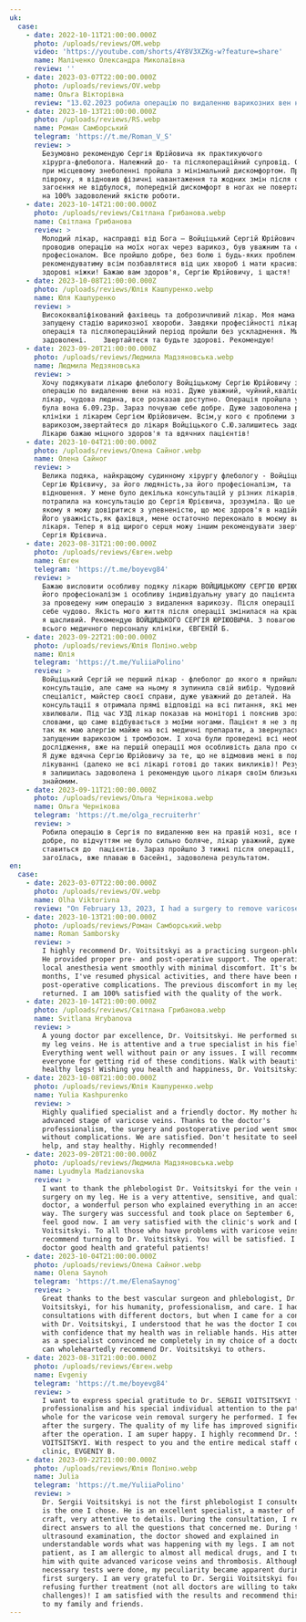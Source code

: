 ```yaml
---
uk:
  case:
    - date: 2022-10-11T21:00:00.000Z
      photo: /uploads/reviews/OM.webp
      video: 'https://youtube.com/shorts/4Y8V3XZKg-w?feature=share'
      name: Маліченко Олександра Миколаївна
      review: ''
    - date: 2023-03-07T22:00:00.000Z
      photo: /uploads/reviews/OV.webp
      name: Ольга Вікторівна
      review: "13.02.2023 робила операцію по видаленню варикозних вен нижніх кінцівок у С.Ю. Войцицького в клініці Oxford medical. Хочу висловити велику подяку лікарю за турботливе ставлення та високий професіоналізм! Сергій Юрійович дуже дбайливо провів операцію і подальше спостереження. Операція проводилася під місцевою анестезією. Лікар весь час попереджав мене про кожну свою дію та де може бути боляче. Але боляче майже не було! Лікар має бути людяним, окрім того що професійним, і це саме про Сергія Юрійовича! Я була приємно вражена як швидко, легко і вдало пройшла операція. Мої маленькі ранки швидко загоюються і я дуже рада цьому. Подальше залежить вже від мене ( наскільки старанно я буду виконувати рекомендації лікаря), але якщо що - то Сергій Юрійович завжди на зв'язку.\_ До літа буду вже з красивими ніжками \U0001F601 Дякую, Лікарю! \U0001F917\n"
    - date: 2023-10-13T21:00:00.000Z
      photo: /uploads/reviews/RS.webp
      name: Роман Самборський
      telegram: 'https://t.me/Roman_V_S'
      review: >
        Безумовно рекомендую Сергія Юрійовича як практикуючого
        хірурга-флеболога. Належний до- та післяопераційний супровід. Операція
        при місцевому знеболенні пройшла з мінімальний дискомфортом. Пройшло
        півроку, я відновив фізичні навантаження та жодних змін після операції
        загоєння не відбулося, попередній дискомфорт в ногах не повертається -
        на 100% задоволений якістю роботи.
    - date: 2023-10-14T21:00:00.000Z
      photo: /uploads/reviews/Світлана Грибанова.webp
      name: Світлана Грибанова
      review: >
        Молодий лікар, насправді від Бога – Войціцький Сергій Юрійович. Він
        проводив операцію на моїх ногах через варикоз, був уважним та справжнім
        професіоналом. Все пройшло добре, без болю і будь-яких проблем. Я
        рекомендуватиму всім позбавлятися від цих хвороб і мати красиві та
        здорові ніжки! Бажаю вам здоров'я, Сергію Юрійовичу, і щастя!
    - date: 2023-10-08T21:00:00.000Z
      photo: /uploads/reviews/Юлія Кашпуренко.webp
      name: Юля Кашпуренко
      review: >
        Висококваліфікований фахівець та доброзичливий лікар. Моя мама мала
        запущену стадію варикозної хвороби. Завдяки професійності лікаря,
        операція та післяопераційний період пройшли без ускладнення. Ми
        задоволені.    Звертайтеся та будьте здорові. Рекомендую!
    - date: 2023-09-20T21:00:00.000Z
      photo: /uploads/reviews/Людмила Мадзяновська.webp
      name: Людмила Медзяновська
      review: >
        Хочу подякувати лікарю флебологу Войціцькому Сергію Юрійовичу за
        операцію по видаленню вени на нозі. Дуже уважний, чуйний,кваліфікований
        лікар, чудова людина, все розказав доступно. Операція пройшла успішно,
        була вона 6.09.23р. Зараз почуваю себе добре. Дуже задоволена роботою
        клініки і лікарем Сергієм Юрійовичем. Всім,у кого є проблеми з
        варикозом,звертайтеся до лікаря Войціцького С.Ю.залишитесь задоволеними.
        Лікарю бажаю міцного здоров'я та вдячних пацієнтів!
    - date: 2023-10-04T21:00:00.000Z
      photo: /uploads/reviews/Олена Сайног.webp
      name: Олена Сайног
      review: >
        Велика подяка, найкращому судинному хірургу флебологу - Войціцькому
        Сергію Юрієвичу, за його людяність,за його професіоналізм, та
        відношення. У мене було декілька консультацій у різних лікарів, але коли
        потрапила на консультацію до Сергія Юрієвича, зрозуміла. Що це той лікар
        якому я можу довіритися з упевненістю, що моє здоров'я в надійних руках.
        Його уважність,як фахівця, мене остаточно переконало в моєму виборі
        лікаря. Тепер я від щирого серця можу іншим рекомендувати звертатися до
        Сергія Юрієвича.
    - date: 2023-08-31T21:00:00.000Z
      photo: /uploads/reviews/Євген.webp
      name: Євген
      telegram: 'https://t.me/boyevg84'
      review: >
        Бажаю висловити особливу подяку лікарю ВОЙЦИЦЬКОМУ СЕРГІЮ ЮРІЮОВИЧУ за
        його професіоналізм і особливу індивідуальну увагу до пацієнта вцілому
        за проведену ним операцію з видалення варикозу. Після операції відчуваю
        себе чудово. Якість мого життя після операції змінилася на краще. Супер,
        я щасливий. Рекомендую ВОЙЦИЦЬКОГО СЕРГІЯ ЮРІЮОВИЧА. З повагою до Вас і
        всього медичного персоналу клініки, ЄВГЕНІЙ Б.
    - date: 2023-09-22T21:00:00.000Z
      photo: /uploads/reviews/Юлія Поліно.webp
      name: Юлія
      telegram: 'https://t.me/YuliiaPolino'
      review: >
        Войціцький Сергій не перший лікар - флеболог до якого я прийшла на
        консультацію, але саме на ньому я зупинила свій вибір. Чудовий
        спеціаліст, майстер своєї справи, дуже уважний до деталей. На
        консультації я отримала прямі відповіді на всі питання, які мене
        хвилювали. Під час УЗД лікар показав на моніторі і пояснив зрозумілими
        словами, що саме відбувається з моїми ногами. Пацієнт я не з простих,
        так як маю алергію майже на всі медичні препарати, а звернулася з досить
        запущеним варикозом і тромбозом. І хоча були проведені всі необхідні
        дослідження, вже на першій операції моя особливість дала про себе знати.
        Я дуже вдячна Сергію Юрійовичу за те, що не відмовив мені в подальшому
        лікуванні (далеко не всі лікарі готові до таких викликів)! Результатами
        я залишилась задоволена і рекомендую цього лікаря своїм близьким і
        знайомим.
    - date: 2023-09-11T21:00:00.000Z
      photo: /uploads/reviews/Ольга Чернікова.webp
      name: Ольга Чернікова
      telegram: 'https://t.me/olga_recruiterhr'
      review: >
        Робила операцію в Сергія по видаленню вен на правій нозі, все пройшло
        добре, по відчуттям не було сильно боляче, лікар уважний, дуже обережно
        ставиться до  пацієнтів. Зараз пройшло 3 тижні після операції, нога
        загоїлась, вже плаваю в басейні, задоволена результатом.
en:
  case:
    - date: 2023-03-07T22:00:00.000Z
      photo: /uploads/reviews/OV.webp
      name: Olha Viktorivna
      review: "On February 13, 2023, I had a surgery to remove varicose veins on my lower limbs performed by Dr. Voitsitskyi at the Oxford Medical Clinic. I want to express my deep gratitude to the doctor for his caring attitude and high level of professionalism! Dr. Voitsitskyi conducted the operation very attentively and provided careful post-operative care. The surgery was performed under local anesthesia. The doctor constantly informed me about each step of the procedure and where I might experience some discomfort. However, the pain was minimal! A doctor should not only be professional but also compassionate, and this perfectly describes . I was pleasantly surprised at how quickly, easily, and successfully the operation went. My small incisions are healing quickly, and I'm very happy about that. The future results depend on me (how diligently I follow the doctor's recommendations), but if anything arises, Dr. Voitsitskyi is always available. I'll have beautiful legs by summer \U0001F601 Thank you, Doctor! \U0001F917\n"
    - date: 2023-10-13T21:00:00.000Z
      photo: /uploads/reviews/Роман Самборський.webp
      name: Roman Samborsky
      review: >
        I highly recommend Dr. Voitsitskyi as a practicing surgeon-phlebologist.
        He provided proper pre- and post-operative support. The operation under
        local anesthesia went smoothly with minimal discomfort. It's been six
        months, I've resumed physical activities, and there have been no
        post-operative complications. The previous discomfort in my legs hasn't
        returned. I am 100% satisfied with the quality of the work.
    - date: 2023-10-14T21:00:00.000Z
      photo: /uploads/reviews/Світлана Грибанова.webp
      name: Svitlana Hrybanova
      review: >
        A young doctor par excellence, Dr. Voitsitskyi. He performed surgery on
        my leg veins. He is attentive and a true specialist in his field.
        Everything went well without pain or any issues. I will recommend him to
        everyone for getting rid of these conditions. Walk with beautiful and
        healthy legs! Wishing you health and happiness, Dr. Voitsitskyi!
    - date: 2023-10-08T21:00:00.000Z
      photo: /uploads/reviews/Юлія Кашпуренко.webp
      name: Yulia Kashpurenko
      review: >
        Highly qualified specialist and a friendly doctor. My mother had an
        advanced stage of varicose veins. Thanks to the doctor's
        professionalism, the surgery and postoperative period went smoothly
        without complications. We are satisfied. Don't hesitate to seek his
        help, and stay healthy. Highly recommended!
    - date: 2023-09-20T21:00:00.000Z
      photo: /uploads/reviews/Людмила Мадзяновська.webp
      name: Lyudmyla Madzianovska
      review: >
        I want to thank the phlebologist Dr. Voitsitskyi for the vein removal
        surgery on my leg. He is a very attentive, sensitive, and qualified
        doctor, a wonderful person who explained everything in an accessible
        way. The surgery was successful and took place on September 6, 2023. I
        feel good now. I am very satisfied with the clinic's work and Dr.
        Voitsitskyi. To all those who have problems with varicose veins, I
        recommend turning to Dr. Voitsitskyi. You will be satisfied. I wish the
        doctor good health and grateful patients!
    - date: 2023-10-04T21:00:00.000Z
      photo: /uploads/reviews/Олена Сайног.webp
      name: Olena Saynoh
      telegram: 'https://t.me/ElenaSaynog'
      review: >
        Great thanks to the best vascular surgeon and phlebologist, Dr. Sergii
        Voitsitskyi, for his humanity, professionalism, and care. I had several
        consultations with different doctors, but when I came for a consultation
        with Dr. Voitsitskyi, I understood that he was the doctor I could trust
        with confidence that my health was in reliable hands. His attentiveness
        as a specialist convinced me completely in my choice of a doctor. Now I
        can wholeheartedly recommend Dr. Voitsitskyi to others.
    - date: 2023-08-31T21:00:00.000Z
      photo: /uploads/reviews/Євген.webp
      name: Evgeniy
      telegram: 'https://t.me/boyevg84'
      review: >
        I want to express special gratitude to Dr. SERGII VOITSITSKYI for his
        professionalism and his special individual attention to the patient as a
        whole for the varicose vein removal surgery he performed. I feel great
        after the surgery. The quality of my life has improved significantly
        after the operation. I am super happy. I highly recommend Dr. SERGII
        VOITSITSKYI. With respect to you and the entire medical staff of the
        clinic, EVGENIY B.
    - date: 2023-09-22T21:00:00.000Z
      photo: /uploads/reviews/Юлія Поліно.webp
      name: Julia
      telegram: 'https://t.me/YuliiaPolino'
      review: >
        Dr. Sergii Voitsitskyi is not the first phlebologist I consulted, but he
        is the one I chose. He is an excellent specialist, a master of his
        craft, very attentive to details. During the consultation, I received
        direct answers to all the questions that concerned me. During the
        ultrasound examination, the doctor showed and explained in
        understandable words what was happening with my legs. I am not an easy
        patient, as I am allergic to almost all medical drugs, and I turned to
        him with quite advanced varicose veins and thrombosis. Although all the
        necessary tests were done, my peculiarity became apparent during the
        first surgery. I am very grateful to Dr. Sergii Voitsitskyi for not
        refusing further treatment (not all doctors are willing to take on such
        challenges)! I am satisfied with the results and recommend this doctor
        to my family and friends.
---
```


